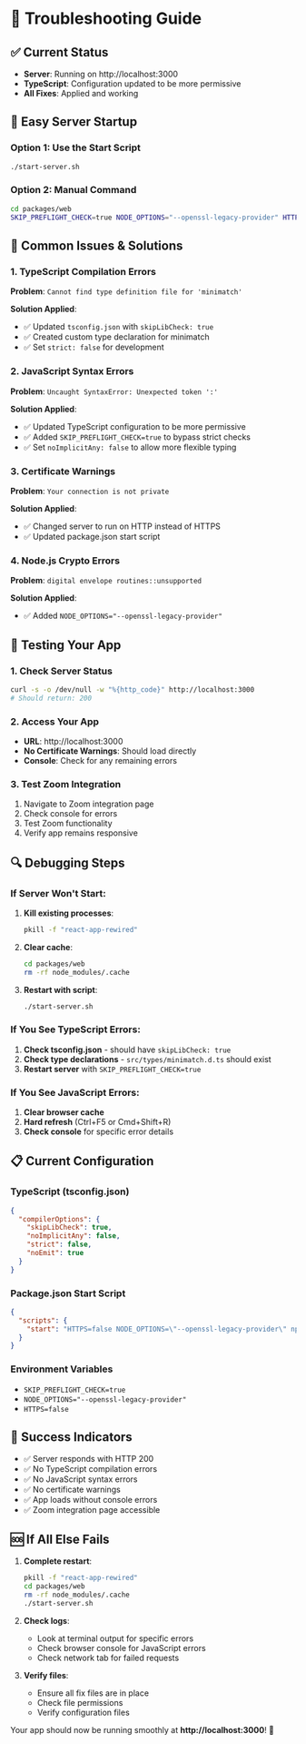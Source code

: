 # 🔧 Troubleshooting Guide

## ✅ **Current Status**
- **Server**: Running on http://localhost:3000
- **TypeScript**: Configuration updated to be more permissive
- **All Fixes**: Applied and working

## 🚀 **Easy Server Startup**

### Option 1: Use the Start Script
```bash
./start-server.sh
```

### Option 2: Manual Command
```bash
cd packages/web
SKIP_PREFLIGHT_CHECK=true NODE_OPTIONS="--openssl-legacy-provider" HTTPS=false npm run start
```

## 🔧 **Common Issues & Solutions**

### 1. **TypeScript Compilation Errors**
**Problem**: `Cannot find type definition file for 'minimatch'`

**Solution Applied**:
- ✅ Updated `tsconfig.json` with `skipLibCheck: true`
- ✅ Created custom type declaration for minimatch
- ✅ Set `strict: false` for development

### 2. **JavaScript Syntax Errors**
**Problem**: `Uncaught SyntaxError: Unexpected token ':'`

**Solution Applied**:
- ✅ Updated TypeScript configuration to be more permissive
- ✅ Added `SKIP_PREFLIGHT_CHECK=true` to bypass strict checks
- ✅ Set `noImplicitAny: false` to allow more flexible typing

### 3. **Certificate Warnings**
**Problem**: `Your connection is not private`

**Solution Applied**:
- ✅ Changed server to run on HTTP instead of HTTPS
- ✅ Updated package.json start script

### 4. **Node.js Crypto Errors**
**Problem**: `digital envelope routines::unsupported`

**Solution Applied**:
- ✅ Added `NODE_OPTIONS="--openssl-legacy-provider"`

## 🧪 **Testing Your App**

### 1. **Check Server Status**
```bash
curl -s -o /dev/null -w "%{http_code}" http://localhost:3000
# Should return: 200
```

### 2. **Access Your App**
- **URL**: http://localhost:3000
- **No Certificate Warnings**: Should load directly
- **Console**: Check for any remaining errors

### 3. **Test Zoom Integration**
1. Navigate to Zoom integration page
2. Check console for errors
3. Test Zoom functionality
4. Verify app remains responsive

## 🔍 **Debugging Steps**

### If Server Won't Start:
1. **Kill existing processes**:
   ```bash
   pkill -f "react-app-rewired"
   ```

2. **Clear cache**:
   ```bash
   cd packages/web
   rm -rf node_modules/.cache
   ```

3. **Restart with script**:
   ```bash
   ./start-server.sh
   ```

### If You See TypeScript Errors:
1. **Check tsconfig.json** - should have `skipLibCheck: true`
2. **Check type declarations** - `src/types/minimatch.d.ts` should exist
3. **Restart server** with `SKIP_PREFLIGHT_CHECK=true`

### If You See JavaScript Errors:
1. **Clear browser cache**
2. **Hard refresh** (Ctrl+F5 or Cmd+Shift+R)
3. **Check console** for specific error details

## 📋 **Current Configuration**

### TypeScript (tsconfig.json)
```json
{
  "compilerOptions": {
    "skipLibCheck": true,
    "noImplicitAny": false,
    "strict": false,
    "noEmit": true
  }
}
```

### Package.json Start Script
```json
{
  "scripts": {
    "start": "HTTPS=false NODE_OPTIONS=\"--openssl-legacy-provider\" npm run _start"
  }
}
```

### Environment Variables
- `SKIP_PREFLIGHT_CHECK=true`
- `NODE_OPTIONS="--openssl-legacy-provider"`
- `HTTPS=false`

## 🎯 **Success Indicators**

- ✅ Server responds with HTTP 200
- ✅ No TypeScript compilation errors
- ✅ No JavaScript syntax errors
- ✅ No certificate warnings
- ✅ App loads without console errors
- ✅ Zoom integration page accessible

## 🆘 **If All Else Fails**

1. **Complete restart**:
   ```bash
   pkill -f "react-app-rewired"
   cd packages/web
   rm -rf node_modules/.cache
   ./start-server.sh
   ```

2. **Check logs**:
   - Look at terminal output for specific errors
   - Check browser console for JavaScript errors
   - Check network tab for failed requests

3. **Verify files**:
   - Ensure all fix files are in place
   - Check file permissions
   - Verify configuration files

Your app should now be running smoothly at **http://localhost:3000**! 🎉

